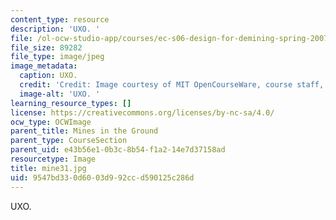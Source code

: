 ```yaml
---
content_type: resource
description: 'UXO. '
file: /ol-ocw-studio-app/courses/ec-s06-design-for-demining-spring-2007/9547bd330d6003d992ccd590125c286d_mine31.jpg
file_size: 89282
file_type: image/jpeg
image_metadata:
  caption: UXO.
  credit: 'Credit: Image courtesy of MIT OpenCourseWare, course staff, and students.'
  image-alt: 'UXO. '
learning_resource_types: []
license: https://creativecommons.org/licenses/by-nc-sa/4.0/
ocw_type: OCWImage
parent_title: Mines in the Ground
parent_type: CourseSection
parent_uid: e43b56e1-0b3c-8b54-f1a2-14e7d37158ad
resourcetype: Image
title: mine31.jpg
uid: 9547bd33-0d60-03d9-92cc-d590125c286d
---
```

UXO. 